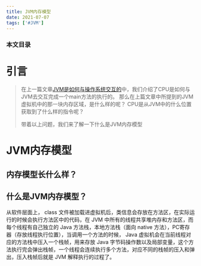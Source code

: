 ```yaml
---
title: JVM内存模型
date: 2021-07-07
tags: ['#JVM']
---
```


### 本文目录
<!-- toc -->


# 引言
> 在上一篇文章[JVM是如何与操作系统交互的](https://imchenway.com/2021/07/06/JVM-JVM是如何与操作系统交互的/)中，我们介绍了CPU是如何与JVM去交互完成一个main方法的执行的。
> 那么在上篇文章中所提到的JVM虚拟机中的那一块内存区域，是什么样的呢？
> CPU是从JVM中的什么位置获取到了什么样的指令呢？
> 
> 带着以上问题，我们来了解一下什么是JVM内存模型

# JVM内存模型
## 内存模型长什么样？

## 什么是JVM内存模型？
从软件层面上， class 文件被加载进虚拟机后，类信息会存放在方法区，在实际运行的时候会执行方法区中的代码，在 JVM 中所有的线程共享堆内存和方法区，而每个线程有自己独立的 Java 方法栈，本地方法栈（面向 native 方法），PC寄存器（存放线程执行位置），当调用一个方法的时候， Java 虚拟机会在当前线程对应的方法栈中压入一个栈帧，用来存放 Java 字节码操作数以及局部变量，这个方法执行完会弹出栈帧，一个线程会连续执行多个方法，对应不同的栈帧的压入和弹出，压入栈帧后就是 JVM 解释执行的过程了。
